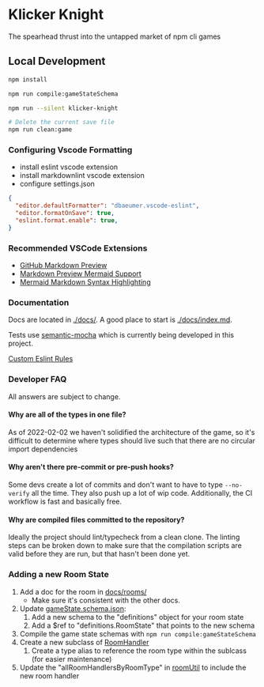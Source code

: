 # Klicker Knight

The spearhead thrust into the untapped market of npm cli games

## Local Development

```bash
npm install

npm run compile:gameStateSchema

npm run --silent klicker-knight

# Delete the current save file
npm run clean:game
```

### Configuring Vscode Formatting

- install eslint vscode extension
- install markdownlint vscode extension
- configure settings.json

```json
{
  "editor.defaultFormatter": "dbaeumer.vscode-eslint",
  "editor.formatOnSave": true,
  "eslint.format.enable": true,
}
```

### Recommended VSCode Extensions

- [GitHub Markdown Preview](https://marketplace.visualstudio.com/items?itemName=bierner.github-markdown-preview)
- [Markdown Preview Mermaid Support](https://marketplace.visualstudio.com/items?itemName=bierner.markdown-mermaid)
- [Mermaid Markdown Syntax Highlighting](https://marketplace.visualstudio.com/items?itemName=bpruitt-goddard.mermaid-markdown-syntax-highlighting)

### Documentation

Docs are located in [./docs/](./docs/). A good place to start is [./docs/index.md](./docs/index.md).

Tests use [semantic-mocha](./semantic-mocha/README.md) which is currently being developed in this project.

[Custom Eslint Rules](./eslint-local-rules/README.md)

### Developer FAQ

All answers are subject to change.

#### Why are all of the types in one file?

As of 2022-02-02 we haven't solidified the architecture of the game,
so it's difficult to determine where types should live such that there are no circular import dependencies

#### Why aren't there pre-commit or pre-push hooks?

Some devs create a lot of commits and don't want to have to type `--no-verify` all the time.
They also push up a lot of wip code. Additionally, the CI workflow is fast and basically free.

#### Why are compiled files committed to the repository?

Ideally the project should lint/typecheck from a clean clone. The linting steps can be broken down
to make sure that the compilation scripts are valid before they are run, but that hasn't been done yet.

### Adding a new Room State

1. Add a doc for the room in [docs/rooms/](./docs/rooms/)
    - Make sure it's consistent with the other docs.
1. Update [gameState.schema.json](./src/utils/types/gameState.schema.json):
    1. Add a new schema to the "definitions" object for your room state
    1. Add a $ref to "definitions.RoomState" that points to the new schema
1. Compile the game state schemas with `npm run compile:gameStateSchema`
1. Create a new subclass of [RoomHandler](./src/roomHandlers/roomHandler.ts)
    1. Create a type alias to reference the room type within the sublcass (for easier maintenance)
1. Update the "allRoomHandlersByRoomType" in [roomUtil](./src/utils/roomUtil.ts) to include the new room handler
